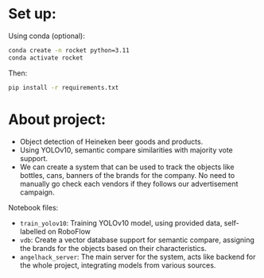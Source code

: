 # Set up:
Using conda (optional):
```bash
conda create -n rocket python=3.11
conda activate rocket
```
Then:
```bash
pip install -r requirements.txt
```

# About project:
- Object detection of Heineken beer goods and products.
- Using YOLOv10, semantic compare similarities with majority vote support.
- We can create a system that can be used to track the objects like bottles, cans, banners of the brands for the company. No need to manually go check each vendors if they follows our advertisement campaign.

Notebook files:
- `train_yolov10`: Training YOLOv10 model, using provided data, self-labelled on RoboFlow
- `vdb`: Create a vector database support for semantic compare, assigning the brands for the objects based on their characteristics.
- `angelhack_server`: The main server for the system, acts like backend for the whole project, integrating models from various sources.
  